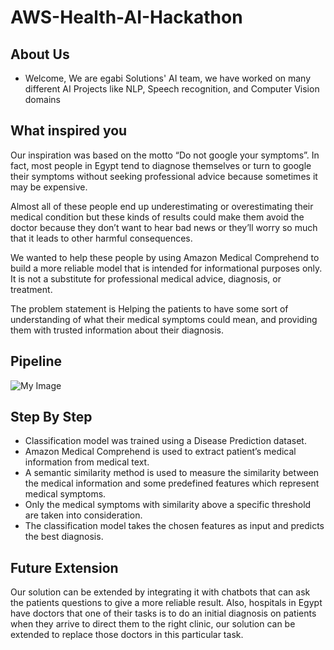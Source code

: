 # AWS-Health-AI-Hackathon

## About Us

* Welcome, We are egabi Solutions' AI team, we have worked on many different AI Projects like NLP, Speech recognition, and Computer Vision domains

## What inspired you

Our inspiration was based on the motto “Do not google your symptoms”. In fact, most people in Egypt tend to diagnose themselves or turn to google their symptoms without seeking professional advice because sometimes it may be expensive.

Almost all of these people end up underestimating or overestimating their medical condition but these kinds of results could make them avoid the doctor because they don’t want to hear bad news or they’ll worry so much that it leads to other harmful consequences.

We wanted to help these people by using Amazon Medical Comprehend to build a more reliable model that is intended for informational purposes only. It is not a substitute for professional medical advice, diagnosis, or treatment.

The problem statement is Helping the patients to have some sort of understanding of what their medical symptoms could mean, and providing them with trusted information about their diagnosis.

## Pipeline

![My Image](https://github.com/muhammadayman97/AWS-Health-AI-Hackathon/blob/main/images/pipeline.jpg)

## Step By Step

* Classification model was trained using a Disease Prediction dataset.
* Amazon Medical Comprehend is used to extract patient’s medical information from medical text.
* A semantic similarity method is used to measure the similarity between the medical information and some predefined features which represent medical symptoms.
* Only the medical symptoms with similarity above a specific threshold are taken into consideration.
* The classification model takes the chosen features as input and predicts the best diagnosis.


## Future Extension

Our solution can be extended by integrating it with chatbots that can ask the patients questions to give a more reliable result. Also, hospitals in Egypt have doctors that one of their tasks is to do an initial diagnosis on patients when they arrive to direct them to the right clinic, our solution can be extended to replace those doctors in this particular task.

